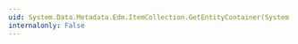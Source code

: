```yaml
---
uid: System.Data.Metadata.Edm.ItemCollection.GetEntityContainer(System.String,System.Boolean)
internalonly: False
---
```

